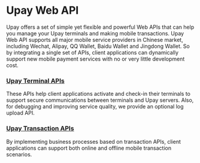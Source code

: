 # Upay Web API

Upay offers a set of simple yet flexible and powerful Web APIs that can help you manage your Upay terminals and making mobile transactions. Upay Web API supports all major mobile service providers in Chinese market, including Wechat, Alipay, QQ Wallet, Baidu Wallet and Jingdong Wallet. So by integrating a single set of APIs, client applications can dynamically support new mobile payment services with no or very little development cost.

### [Upay Terminal APIs](terminal/index.md)

These APIs help client applications activate and check-in their terminals to support secure communications between terminals and Upay servers. Also, for debugging and improving service quality, we provide an optional log upload API.

### [Upay Transaction APIs](transaction/index.md)

By implementing business processes based on transaction APIs, client applications can support both online and offline mobile transaction scenarios.